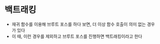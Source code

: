 # 백트래킹

- 재귀 함수를 이용해 브루트 포스를 하다 보면, 더 이상 함수 호출이 의미 없는 경우가 있다
- 이 때, 이런 경우를 제외하고 브루트 포스를 진행하면 백트래킹이라고 한다

